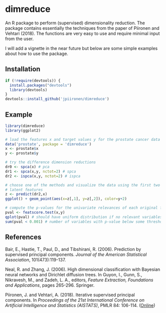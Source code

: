 # dimreduce


An R package to perform (supervised) dimensionality reduction. The package contains essentially the techniques from the paper of Piironen and Vehtari (2018). The functions are very easy to use and require minimal input from the user.

I will add a vignette in the near future but below are some simple examples about how to use the package.


Installation
------------

```R  
if (!require(devtools)) {
  install.packages("devtools")
  library(devtools)
}
devtools::install_github('jpiironen/dimreduce')
```

Example
-------

```R
library(dimreduce)
library(ggplot2)

# load the features x and target values y for the prostate cancer data
data('prostate', package = 'dimreduce')
x <- prostate$x
y <- prostate$y

# try the difference dimension reductions 
dr0 <- spca(x) # pca
dr1 <- spca(x,y, nctot=2) # spca
dr2 <- ispca(x,y, nctot=2) # ispca

# choose one of the methods and visualize the data using the first two
# latent features
z <- predict(dr2,x)
ggplot() + geom_point(aes(x=z[,1], y=z[,2]), color=y+2)

# compute the p-values for the univariate relevances of each original feature
pval <- featscore.test(x,y)
qplot(pval) # should have uniform distribution if no relevant variables
sum(pval < 0.001) # number of variables with p-value below some threshold
```


References
------------

Bair, E., Hastie, T., Paul, D., and Tibshirani, R. (2006). Prediction by supervised principal components. *Journal of the American Statistical Association*, 101(473):119-137.

Neal, R. and Zhang, J. (2006). High dimensional classification with Bayesian neural networks and Dirichlet diffusion trees. In Guyon, I., Gunn, S., Nikravesh, M., and Zadeh, L. A., editors, *Feature Extraction, Foundations and Applications*, pages 265-296. Springer.

Piironen, J. and Vehtari, A. (2018). Iterative supervised principal components. In *Proceedings of the 21st International Conference on Artificial Intelligence and Statistics (AISTATS)*, PMLR 84: 106-114. ([Online][piironenvehtari18])


[piironenvehtari18]: http://proceedings.mlr.press/v84/piironen18a.html

